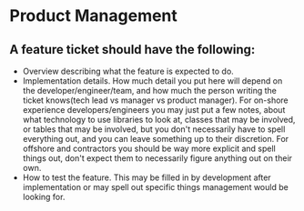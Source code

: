 # Product Management

## A feature ticket should have the following:

* Overview describing what the feature is expected to do.
* Implementation details. How much detail you put here will depend on the developer/engineer/team, and how much the person writing the ticket 
knows(tech lead vs manager vs product manager). For on-shore experience developers/engineers you may just put a few notes, about what 
technology to use libraries to look at, classes that may be involved, or tables that may be involved, but you don't necessarily have to spell  
everything out, and you can leave something up to their discretion. For offshore and contractors you should be way more explicit and
spell things out, don't expect them to necessarily figure anything out on their own.
* How to test the feature. This may be filled in by development after implementation or may spell out specific things management would be looking for.
